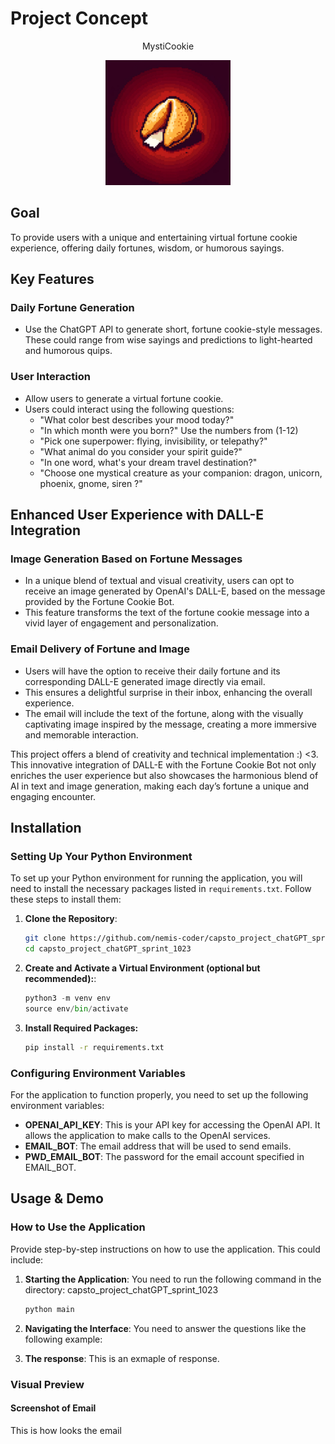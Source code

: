 # Project Concept

<p align="center">
  MystiCookie
</p>

<div align="center">
<img src="logo/mysticcookielogo.png" alt="Logo" width="200" height="200"/>
</div>


## Goal
To provide users with a unique and entertaining virtual fortune cookie experience, offering daily fortunes, wisdom, or humorous sayings.

## Key Features

### Daily Fortune Generation
- Use the ChatGPT API to generate short, fortune cookie-style messages. These could range from wise sayings and predictions to light-hearted and humorous quips.

### User Interaction
- Allow users to generate a virtual fortune cookie.
- Users could interact using the following questions:
    - "What color best describes your mood today?"
    - "In which month were you born?" Use the numbers from (1-12) 
    - "Pick one superpower: flying, invisibility, or telepathy?"
    - "What animal do you consider your spirit guide?"
    - "In one word, what's your dream travel destination?" 
    - "Choose one mystical creature as your companion: dragon, unicorn, phoenix, gnome, siren ?"

## Enhanced User Experience with DALL-E Integration

### Image Generation Based on Fortune Messages
- In a unique blend of textual and visual creativity, users can opt to receive an image generated by OpenAI's DALL-E, based on the message provided by the Fortune Cookie Bot.
- This feature transforms the text of the fortune cookie message into a vivid layer of engagement and personalization.

### Email Delivery of Fortune and Image
- Users will have the option to receive their daily fortune and its corresponding DALL-E generated image directly via email.
- This ensures a delightful surprise in their inbox, enhancing the overall experience.
- The email will include the text of the fortune, along with the visually captivating image inspired by the message, creating a more immersive and memorable interaction.

This project offers a blend of creativity and technical implementation :) <3.  
This innovative integration of DALL-E with the Fortune Cookie Bot not only enriches the user experience but also showcases the harmonious blend of AI in text and image generation, making each day’s fortune a unique and engaging encounter.

## Installation

### Setting Up Your Python Environment

To set up your Python environment for running the application, you will need to install the necessary packages listed in `requirements.txt`. Follow these steps to install them:

1. **Clone the Repository**:
   ```bash
   git clone https://github.com/nemis-coder/capsto_project_chatGPT_sprint_1023
   cd capsto_project_chatGPT_sprint_1023
2. **Create and Activate a Virtual Environment (optional but recommended):**:
    ```python
    python3 -m venv env
    source env/bin/activate
3. **Install Required Packages:**
   ```bash
   pip install -r requirements.txt
### Configuring Environment Variables
For the application to function properly, you need to set up the following environment variables:

- **OPENAI_API_KEY**: This is your API key for accessing the OpenAI API. It allows the application to make calls to the OpenAI services.
- **EMAIL_BOT**: The email address that will be used to send emails.
- **PWD_EMAIL_BOT**: The password for the email account specified in EMAIL_BOT.

## Usage & Demo

### How to Use the Application

Provide step-by-step instructions on how to use the application. This could include:

1. **Starting the Application**:
   You need to run the following command in the directory: capsto_project_chatGPT_sprint_1023
   ```python
   python main 


2. **Navigating the Interface**:
  You need to answer the questions like the following example:

3. **The response**:
   This is an exmaple of response.

### Visual Preview

#### Screenshot of Email
This is how looks the email 
